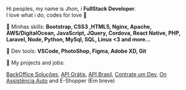 <p align="left"> 
   Hi peoples, my name is Jhon, i <strong>FullStack Developer</strong>.<br>
   I love what i do, codes for love 💛
</p>

<p align="left">
  🦄  Minhas skills: <strong>Bootstrap, CSS3 ,HTML5, Nginx, Apache, AWS/DigitalOcean, JavaScript, JQuery, Cordova, React Native, PHP, Laravel, Node, Python, MySql, SQL, Linux <3 and more... </strong>
</p>

<p align="left">
  💼  Dev tools: <strong> VSCode, PhotoShop, Figma, Adobe XD, Git</strong>
</p>

<p align="left">
🔭  My projects and jobs: 
</p>

[BackOffice Soluções](https://www.backofficesolucoes.io "Clique e acesse agora!"),
[API Grátis](https://www.apigratis.com.br "Clique e acesse agora!"),
[API Brasil](https://www.apibrasil.com.br "Clique e acesse agora!"),
[Contrate um Dev](https://www.contrateumdev.com.br "Clique e acesse agora!"), 
[On Assistência Auto](https://www.onassistencia.com.br "Clique e acesse agora!") and 
E-Shopper (Em breve)
